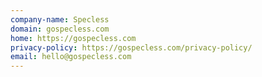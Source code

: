 ```yaml
---
company-name: Specless
domain: gospecless.com
home: https://gospecless.com
privacy-policy: https://gospecless.com/privacy-policy/
email: hello@gospecless.com
---
```




